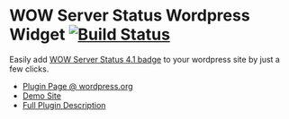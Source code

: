 WOW Server Status Wordpress Widget   [![Build Status](https://travis-ci.org/ycfreeman/wow-server-status-widget.svg?branch=master)](https://travis-ci.org/ycfreeman/wow-server-status-widget)
===

Easily add [WOW Server Status 4.1 badge](http://53x11.com/blog/2005/04/21/WoW-Server-Status-41.10) to your wordpress site by just a few clicks.

* [Plugin Page @ wordpress.org](https://wordpress.org/plugins/wow-server-status-widget/)
* [Demo Site](http://wssdemo.ycfreeman.com/)
* [Full Plugin Description](http://ycfreeman.com/blog/2010/06/wow-server-status-wordpress-widget-10/)